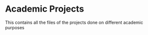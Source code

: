 # Academic Projects
 This contains all the files of the projects done on different academic purposes
